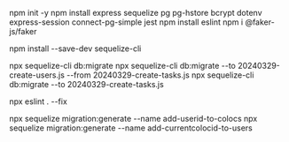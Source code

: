 npm init -y
npm install express sequelize pg pg-hstore bcrypt dotenv express-session connect-pg-simple jest 
npm install eslint
npm i @faker-js/faker

<!-- Pour installer la CLI Sequelize : -->
npm install --save-dev sequelize-cli
<!-- Créer/exécuter les tables dans la base de données -->
<!-- Effectuer la migration dans l'ordre des tables en spécifiant le nom du fichier -->
npx sequelize-cli db:migrate
npx sequelize-cli db:migrate --to 20240329-create-users.js --from 20240329-create-tasks.js
npx sequelize-cli db:migrate --to 20240329-create-tasks.js

<!-- Fonctionnalité de correction automatique pour certaines règles -->
npx eslint . --fix

<!-- Au fil du projet, on se rends compte que pour définir une association pour qu'un Users puisse créer plusieurs Colocs (dans la vie du compte) mais qu'il puisse appartenir qu'à une seule Colocs -->
<!-- Pour cela nous faisons une nouvelle migration Sequelize pour MAJ la BDD -->
npx sequelize migration:generate --name add-userid-to-colocs
npx sequelize migration:generate --name add-currentcolocid-to-users


